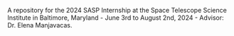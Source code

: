 A repository for the 2024 SASP Internship at the Space Telescope Science Institute in Baltimore, Maryland - June 3rd to August 2nd, 2024 - Advisor: Dr. Elena Manjavacas.
